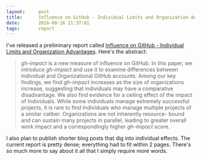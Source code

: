 ```yaml
---
layout:     post
title:      Influence on GitHub - Individual Limits and Organization Advantages
date:       2016-08-16 21:37:01
tags:       report
---
```


I've released a preliminary report called [Influence on GitHub - Individual Limits and Organization Advantages](/report/).  Here's the abstract:

> *gh-impact* is a new measure of influence on GitHub. In this paper, we introduce *gh-impact* and use it to examine differences between Individual and Organizational GitHub accounts. Among our key findings, we find *gh-impact* increases as the size of organizations increase, suggesting that individuals may have a comparative disadvantage. We also find evidence for a ceiling effect of the impact of Individuals. While some individuals manage extremely successful projects, it is rare to find Individuals who manage multiple projects of a similar caliber. Organizations are not inherently resource- bound and can sustain many projects in parallel, leading to greater overall work impact and a correspondingly higher *gh-impact* score.

I also plan to publish shorter blog posts that dig into individual effects.  The current report is pretty dense; everything had to fit within 2 pages.  There's so much more to say about it all that I simply require more words.
